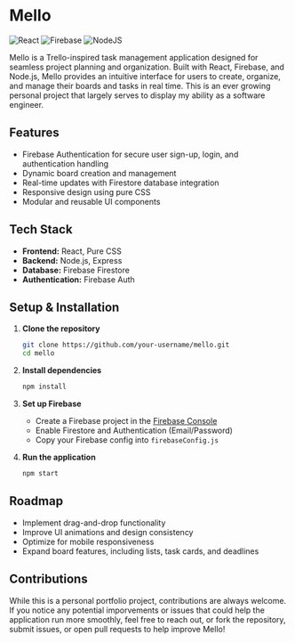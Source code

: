 # Mello  

![React](https://img.shields.io/badge/react-%2320232a.svg?style=for-the-badge&logo=react&logoColor=%2361DAFB) ![Firebase](https://img.shields.io/badge/firebase-a08021?style=for-the-badge&logo=firebase&logoColor=ffcd34) ![NodeJS](https://img.shields.io/badge/node.js-6DA55F?style=for-the-badge&logo=node.js&logoColor=white)  

Mello is a Trello-inspired task management application designed for seamless project planning and organization. Built with React, Firebase, and Node.js, Mello provides an intuitive interface for users to create, organize, and manage their boards and tasks in real time. This is an ever growing personal project that largely serves to display my ability as a software engineer.

## Features  

- Firebase Authentication for secure user sign-up, login, and authentication handling  
- Dynamic board creation and management  
- Real-time updates with Firestore database integration  
- Responsive design using pure CSS  
- Modular and reusable UI components  

## Tech Stack  

- **Frontend:** React, Pure CSS  
- **Backend:** Node.js, Express  
- **Database:** Firebase Firestore  
- **Authentication:** Firebase Auth  

## Setup & Installation  

1. **Clone the repository**  

   ```sh
   git clone https://github.com/your-username/mello.git
   cd mello
   ```

2. **Install dependencies**

   ```sh
   npm install
   ```

3. **Set up Firebase**

   - Create a Firebase project in the [Firebase Console](https://console.firebase.google.com/)  
   - Enable Firestore and Authentication (Email/Password)  
   - Copy your Firebase config into `firebaseConfig.js`  

4. **Run the application**  

   ```sh
   npm start
   ```

## Roadmap  

- Implement drag-and-drop functionality  
- Improve UI animations and design consistency  
- Optimize for mobile responsiveness  
- Expand board features, including lists, task cards, and deadlines  

## Contributions  

While this is a personal portfolio project, contributions are always welcome. If you notice any potential imporvements or issues that could help the application run more smoothly, feel free to reach out, or fork the repository, submit issues, or open pull requests to help improve Mello!
